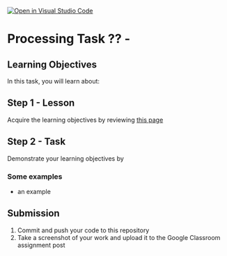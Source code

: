 [![Open in Visual Studio Code](https://classroom.github.com/assets/open-in-vscode-718a45dd9cf7e7f842a935f5ebbe5719a5e09af4491e668f4dbf3b35d5cca122.svg)](https://classroom.github.com/online_ide?assignment_repo_id=13949002&assignment_repo_type=AssignmentRepo)
# Processing Task ?? - <Task Name>

## Learning Objectives
In this task, you will learn about:



## Step 1 - Lesson
Acquire the learning objectives by reviewing [this page]()

## Step 2 - Task
Demonstrate your learning objectives by 


### Some examples
* an example


## Submission
1. Commit and push your code to this repository
2. Take a screenshot of your work and upload it to the Google Classroom assignment post
